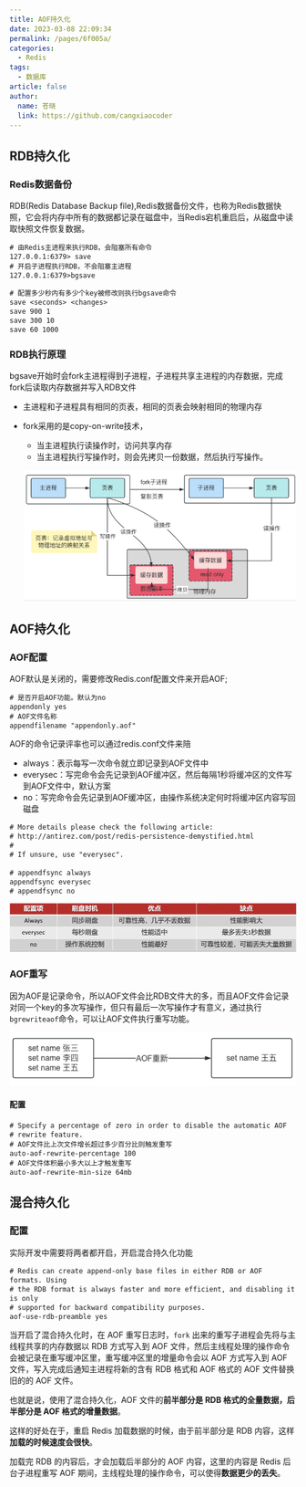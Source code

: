 ```yaml
---
title: AOF持久化
date: 2023-03-08 22:09:34
permalink: /pages/6f005a/
categories: 
  - Redis
tags: 
  - 数据库
article: false
author: 
  name: 苍晓
  link: https://github.com/cangxiaocoder
---
```

## RDB持久化

### Redis数据备份

RDB(Redis Database Backup file),Redis数据备份文件，也称为Redis数据快照，它会将内存中所有的数据都记录在磁盘中，当Redis宕机重启后，从磁盘中读取快照文件恢复数据。

```shell
# 由Redis主进程来执行RDB，会阻塞所有命令
127.0.0.1:6379> save
# 开启子进程执行RDB，不会阻塞主进程
127.0.0.1:6379>bgsave
```



```
# 配置多少秒内有多少个key被修改则执行bgsave命令
save <seconds> <changes>
save 900 1
save 300 10
save 60 1000
```

### RDB执行原理

bgsave开始时会fork主进程得到子进程，子进程共享主进程的内存数据，完成fork后读取内存数据并写入RDB文件

-   主进程和子进程具有相同的页表，相同的页表会映射相同的物理内存

-   fork采用的是copy-on-write技术，

    -   当主进程执行读操作时，访问共享内存
    -   当主进程执行写操作时，则会先拷贝一份数据，然后执行写操作。

    ![image-20231103223316674](./assets/image-20231103223316674.png)

## AOF持久化

### AOF配置

AOF默认是关闭的，需要修改Redis.conf配置文件来开启AOF;

```
# 是否开启AOF功能。默认为no
appendonly yes
# AOF文件名称
appendfilename "appendonly.aof"
```

AOF的命令记录评率也可以通过redis.conf文件来陪

-   always：表示每写一次命令就立即记录到AOF文件中
-   everysec：写完命令会先记录到AOF缓冲区，然后每隔1秒将缓冲区的文件写到AOF文件中，默认方案
-   no：写完命令会先记录到AOF缓冲区，由操作系统决定何时将缓冲区内容写回磁盘

```
# More details please check the following article:
# http://antirez.com/post/redis-persistence-demystified.html
#
# If unsure, use "everysec".

# appendfsync always
appendfsync everysec
# appendfsync no
```

![image-20231103224149659](./assets/image-20231103224149659.png)

### AOF重写

因为AOF是记录命令，所以AOF文件会比RDB文件大的多，而且AOF文件会记录对同一个key的多次写操作，但只有最后一次写操作才有意义，通过执行`bgrewriteaof`命令，可以让AOF文件执行重写功能。

![image-20231103224647416](./assets/image-20231103224647416.png)

#### 配置

```
# Specify a percentage of zero in order to disable the automatic AOF
# rewrite feature.
# AOF文件比上次文件增长超过多少百分比则触发重写
auto-aof-rewrite-percentage 100
# AOF文件体积最小多大以上才触发重写
auto-aof-rewrite-min-size 64mb
```

## 混合持久化

### 配置

实际开发中需要将两者都开启，开启混合持久化功能

```
# Redis can create append-only base files in either RDB or AOF formats. Using
# the RDB format is always faster and more efficient, and disabling it is only
# supported for backward compatibility purposes.
aof-use-rdb-preamble yes
```

当开启了混合持久化时，在 AOF 重写日志时，`fork` 出来的重写子进程会先将与主线程共享的内存数据以 RDB 方式写入到 AOF 文件，然后主线程处理的操作命令会被记录在重写缓冲区里，重写缓冲区里的增量命令会以 AOF 方式写入到 AOF 文件，写入完成后通知主进程将新的含有 RDB 格式和 AOF 格式的 AOF 文件替换旧的的 AOF 文件。

也就是说，使用了混合持久化，AOF 文件的**前半部分是 RDB 格式的全量数据，后半部分是 AOF 格式的增量数据**。

这样的好处在于，重启 Redis 加载数据的时候，由于前半部分是 RDB 内容，这样**加载的时候速度会很快**。

加载完 RDB 的内容后，才会加载后半部分的 AOF 内容，这里的内容是 Redis 后台子进程重写 AOF 期间，主线程处理的操作命令，可以使得**数据更少的丢失**。


